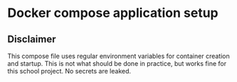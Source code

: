 # Docker compose application setup

## Disclaimer

This compose file uses regular environment variables for container creation and
startup. This is not what should be done in practice, but works fine for this
school project. No secrets are leaked.

